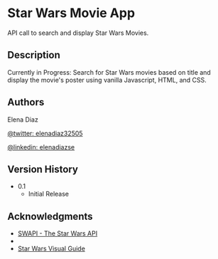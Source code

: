 # Star Wars Movie App
API call to search and display Star Wars Movies.

## Description
Currently in Progress: Search for Star Wars movies based on title and display the movie's poster using vanilla Javascript, HTML, and CSS.

## Authors

Elena Diaz

[@twitter: elenadiaz32505](https://twitter.com/ElenaDiaz32505)

[@linkedin: elenadiazse](https://www.linkedin.com/in/elenadiazse/)

## Version History

* 0.1
    * Initial Release


## Acknowledgments

* [SWAPI - The Star Wars API](https://swapi.dev/documentation#intro)
* 
* [Star Wars Visual Guide](https://starwars-visualguide.com/#/)

